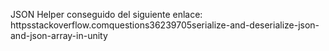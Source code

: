 JSON Helper conseguido del siguiente enlace: httpsstackoverflow.comquestions36239705serialize-and-deserialize-json-and-json-array-in-unity
